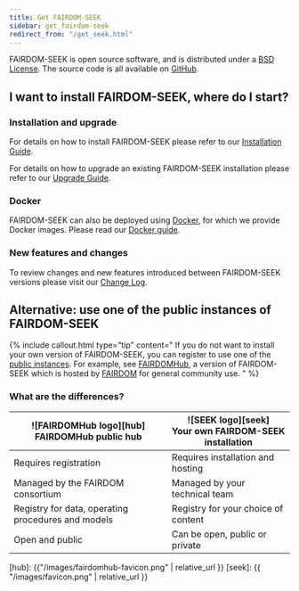```yaml
---
title: Get FAIRDOM-SEEK
sidebar: get_fairdom-seek
redirect_from: "/get_seek.html"
---
```


FAIRDOM-SEEK is open source software, and is distributed under a [BSD License](https://github.com/seek4science/seek/blob/main/BSD-LICENSE). The source code is all available on [GitHub](https://github.com/seek4science/seek).




## I want to install FAIRDOM-SEEK, where do I start?

<div class="row row-cols-1 row-cols-md-2 row-cols-lg-3 gy-4 where-start">
    <div class="col d-grid ">
        <div class="where-start-tile  bg-light">
            <h3>Installation and upgrade</h3>
            <p>For details on how to install FAIRDOM-SEEK please refer to our <a href="{{ "/tech/install" | relative_url }}">Installation Guide</a>.</p>
            <p>For details on how to upgrade an existing FAIRDOM-SEEK installation please refer to our <a href="{{ "/tech/upgrading" | relative_url }}">Upgrade Guide</a>.</p>
        </div>
    </div>
    <div class="col d-grid">
        <div class="where-start-tile bg-light">
           <h3>Docker</h3>
            <p>FAIRDOM-SEEK can also be deployed using <a href="https://docker.com">Docker</a>, for which we provide Docker images. Please read our <a href="{{ "/tech/docker" | relative_url }}">Docker guide</a>.</p>
        </div>
    </div>
    <div class="col d-grid">
        <div class="where-start-tile bg-light">
            <h3>New features and changes</h3>
            <p>To review changes and new features introduced between FAIRDOM-SEEK versions please visit our <a href="{{ "/tech/releases/" | relative_url }}">Change Log</a>.</p>
        </div>
    </div>
</div>



## Alternative: use one of the public instances of FAIRDOM-SEEK
{% include callout.html type="tip" content="
If you do not want to install your own version of FAIRDOM-SEEK, you can register to use one of the [public instances](https://fair-dom.org/fairdom-in-use/). For example, see [FAIRDOMHub](https://fairdomhub.org), a version of FAIRDOM-SEEK which is hosted by [FAIRDOM](https://fair-dom.org) for general community use.
" %}

### What are the differences?

| ![FAIRDOMHub logo][hub] <br />FAIRDOMHub public hub | ![SEEK logo][seek] <br /> Your own FAIRDOM-SEEK installation |
|-----------------------------------------------------|---------|
| Requires registration                               | Requires installation and hosting |
| Managed by the FAIRDOM consortium                   | Managed by your technical team |
| Registry for data, operating procedures and models  | Registry for your choice of content  |
| Open and public                                     | Can be open, public or private  |

[hub]: {{"/images/fairdomhub-favicon.png" | relative_url }}
[seek]: {{ "/images/favicon.png" | relative_url }}